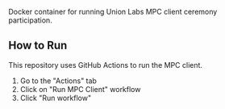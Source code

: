 Docker container for running Union Labs MPC client ceremony participation.

## How to Run

This repository uses GitHub Actions to run the MPC client.

1. Go to the "Actions" tab
2. Click on "Run MPC Client" workflow
3. Click "Run workflow"
